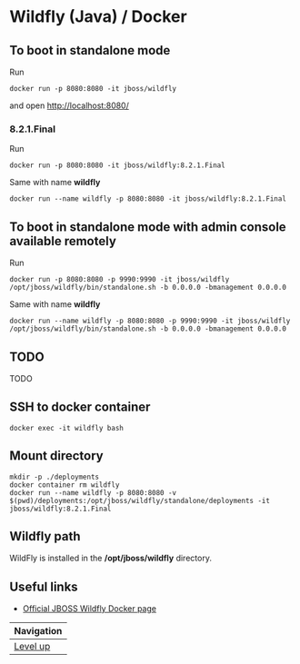 # Wildfly (Java) / Docker #

## To boot in standalone mode ##

Run

    docker run -p 8080:8080 -it jboss/wildfly

and open [http://localhost:8080/](http://localhost:8080/)

### 8.2.1.Final ###

Run

    docker run -p 8080:8080 -it jboss/wildfly:8.2.1.Final

Same with name **wildfly** 

    docker run --name wildfly -p 8080:8080 -it jboss/wildfly:8.2.1.Final

## To boot in standalone mode with admin console available remotely ##

Run

    docker run -p 8080:8080 -p 9990:9990 -it jboss/wildfly /opt/jboss/wildfly/bin/standalone.sh -b 0.0.0.0 -bmanagement 0.0.0.0

Same with name **wildfly** 

    docker run --name wildfly -p 8080:8080 -p 9990:9990 -it jboss/wildfly /opt/jboss/wildfly/bin/standalone.sh -b 0.0.0.0 -bmanagement 0.0.0.0

## TODO ##

TODO

## SSH to docker container ##

    docker exec -it wildfly bash

## Mount directory ##

    mkdir -p ./deployments
    docker container rm wildfly
    docker run --name wildfly -p 8080:8080 -v $(pwd)/deployments:/opt/jboss/wildfly/standalone/deployments -it jboss/wildfly:8.2.1.Final

## Wildfly path ##

WildFly is installed in the **/opt/jboss/wildfly** directory.

## Useful links ##

* [Official JBOSS Wildfly Docker page](https://hub.docker.com/r/jboss/wildfly/)

| Navigation               |
| ------------------------ |
| [Level up](../../README.md) |
